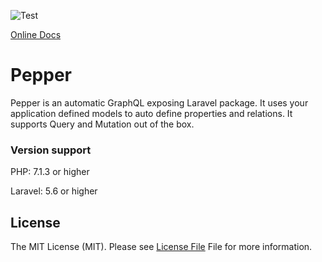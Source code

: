 ![Test](https://github.com/pepperlabs/pepper/workflows/Test/badge.svg?branch=master)

[Online Docs](https://pepperlabs.github.io/docs/)

# Pepper

Pepper is an automatic GraphQL exposing Laravel package. It uses your application defined models to auto define properties and relations. It supports Query and Mutation out of the box.

### Version support

PHP: 7.1.3 or higher

Laravel: 5.6 or higher

## License

The MIT License (MIT). Please see [License File](LICENSE) File for more information.
